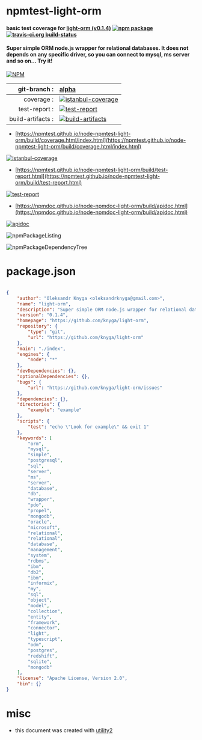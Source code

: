 # npmtest-light-orm

#### basic test coverage for  [light-orm (v0.1.4)](https://github.com/knyga/light-orm)  [![npm package](https://img.shields.io/npm/v/npmtest-light-orm.svg?style=flat-square)](https://www.npmjs.org/package/npmtest-light-orm) [![travis-ci.org build-status](https://api.travis-ci.org/npmtest/node-npmtest-light-orm.svg)](https://travis-ci.org/npmtest/node-npmtest-light-orm)

#### Super simple ORM node.js wrapper for relational databases. It does not depends on any specific driver, so you can connect to mysql, ms server and so on... Try it!

[![NPM](https://nodei.co/npm/light-orm.png?downloads=true&downloadRank=true&stars=true)](https://www.npmjs.com/package/light-orm)

| git-branch : | [alpha](https://github.com/npmtest/node-npmtest-light-orm/tree/alpha)|
|--:|:--|
| coverage : | [![istanbul-coverage](https://npmtest.github.io/node-npmtest-light-orm/build/coverage.badge.svg)](https://npmtest.github.io/node-npmtest-light-orm/build/coverage.html/index.html)|
| test-report : | [![test-report](https://npmtest.github.io/node-npmtest-light-orm/build/test-report.badge.svg)](https://npmtest.github.io/node-npmtest-light-orm/build/test-report.html)|
| build-artifacts : | [![build-artifacts](https://npmtest.github.io/node-npmtest-light-orm/glyphicons_144_folder_open.png)](https://github.com/npmtest/node-npmtest-light-orm/tree/gh-pages/build)|

- [https://npmtest.github.io/node-npmtest-light-orm/build/coverage.html/index.html](https://npmtest.github.io/node-npmtest-light-orm/build/coverage.html/index.html)

[![istanbul-coverage](https://npmtest.github.io/node-npmtest-light-orm/build/screenCapture.buildCi.browser.%252Ftmp%252Fbuild%252Fcoverage.lib.html.png)](https://npmtest.github.io/node-npmtest-light-orm/build/coverage.html/index.html)

- [https://npmtest.github.io/node-npmtest-light-orm/build/test-report.html](https://npmtest.github.io/node-npmtest-light-orm/build/test-report.html)

[![test-report](https://npmtest.github.io/node-npmtest-light-orm/build/screenCapture.buildCi.browser.%252Ftmp%252Fbuild%252Ftest-report.html.png)](https://npmtest.github.io/node-npmtest-light-orm/build/test-report.html)

- [https://npmdoc.github.io/node-npmdoc-light-orm/build/apidoc.html](https://npmdoc.github.io/node-npmdoc-light-orm/build/apidoc.html)

[![apidoc](https://npmdoc.github.io/node-npmdoc-light-orm/build/screenCapture.buildCi.browser.%252Ftmp%252Fbuild%252Fapidoc.html.png)](https://npmdoc.github.io/node-npmdoc-light-orm/build/apidoc.html)

![npmPackageListing](https://npmtest.github.io/node-npmtest-light-orm/build/screenCapture.npmPackageListing.svg)

![npmPackageDependencyTree](https://npmtest.github.io/node-npmtest-light-orm/build/screenCapture.npmPackageDependencyTree.svg)



# package.json

```json

{
    "author": "Oleksandr Knyga <oleksandrknyga@gmail.com>",
    "name": "light-orm",
    "description": "Super simple ORM node.js wrapper for relational databases. It does not depends on any specific driver, so you can connect to mysql, ms server and so on... Try it!",
    "version": "0.1.4",
    "homepage": "https://github.com/knyga/light-orm",
    "repository": {
        "type": "git",
        "url": "https://github.com/knyga/light-orm"
    },
    "main": "./index",
    "engines": {
        "node": "*"
    },
    "devDependencies": {},
    "optionalDependencies": {},
    "bugs": {
        "url": "https://github.com/knyga/light-orm/issues"
    },
    "dependencies": {},
    "directories": {
        "example": "example"
    },
    "scripts": {
        "test": "echo \"Look for example\" && exit 1"
    },
    "keywords": [
        "orm",
        "mysql",
        "simple",
        "postgresql",
        "sql",
        "server",
        "ms",
        "server",
        "database",
        "db",
        "wrapper",
        "pdo",
        "propel",
        "mongodb",
        "oracle",
        "microsoft",
        "relational",
        "relational",
        "database",
        "management",
        "system",
        "rdbms",
        "ibm",
        "db2",
        "ibm",
        "informix",
        "my",
        "sql",
        "object",
        "model",
        "collection",
        "entity",
        "framework",
        "connector",
        "light",
        "typescript",
        "odm",
        "postgres",
        "redshift",
        "sqlite",
        "mongodb"
    ],
    "license": "Apache License, Version 2.0",
    "bin": {}
}
```



# misc
- this document was created with [utility2](https://github.com/kaizhu256/node-utility2)
